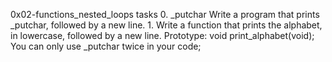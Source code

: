 0x02-functions_nested_loops tasks
0. _putchar
    Write a program that prints _putchar, followed by a new line.
1.
    Write a function that prints the alphabet, in lowercase, followed by a new line.
        Prototype: void print_alphabet(void);
        You can only use _putchar twice in your code;